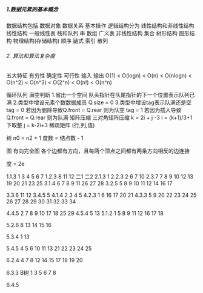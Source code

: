 ﻿##### 1.数据元素的基本概念
  数据结构包括 数据对象 数据关系 基本操作
  逻辑结构分为 线性结构和非线性结构
    线性结构
      一般线性表 栈和队列 串 数组 广义表
    非线性结构
      集合 树形结构 图形结构
  物理结构(存储结构)
    顺序 链式 索引 散列
###### 2. 算法和算法复杂度
五大特征
  有穷性 确定性 可行性 输入 输出
O(1) < O(logn) < O(n) < O(nlogn) < O(n^2) < O(n^3) < O(2^n) < O(n!) < O(n^n)

循环队列 满空判断 1.省出一个空间 队头指针在队尾指针的下一个位置表示队列已满
                 2.类型中增设元素个数数据成员 Q.size = 0
                 3.类型中增设tag表示队满还是空 tag = 0 若因为删除导致Q.front = Q.rear 则为队空
                                             tag = 1 若因为插入导致Q.front = Q.rear 则为队满
 矩阵压缩
   三对角矩阵压缩 k = 2i + j -3
                 i = (k+1)/3+1 下取整 j = k-2i+3
  稀疏矩阵 (行,列,值)


树
 n0 = n2 + 1
 度数 = 结点数 - 1

图
有向完全图 各个边都有方向，且每两个顶点之间都有两条方向相反的边连接

度 = 2e













1.1.3
 1 3 4 5 6 7
1.2.3
 8 11 12 二1 二2
2.1.3
 1
2.2.3
 2 6 7 10
2.3.7
 7 8 9 10 12 13 19 20 21 23 25
3.1.4
 6 7 8 9 11 26 27 28
3.2.5
 5 8 9 10 11 12 14 16 17

3.3.6
 11 12
3.4.5
 5
4.1.4
 2 3 4 5
4.2.3
 1 6 16 17 20 21
4.3.3
 5 9 20 22 23 24 25 26 27 28 29 30 31 32 33 34

4.4.5
 2 7 8 9 10 17 18 25 29
4.5.4
 5 13
5.1.2
 1 5 8 9 11 12 16 17 18

5.2.6
8 13 14 15 16

5.3.4
1 13

5.4.5
 4 5 6 10 11 13 21 22 23 24 25

6.2.4
 4 7 8 12 14 15 17 18 19 20

 6.3.3 B树
 1 3 5 6 7 8

6.4.5
